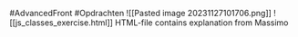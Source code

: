 #AdvancedFront #Opdrachten 
![[Pasted image 20231127101706.png]]
![[js_classes_exercise.html]]
HTML-file contains explanation from Massimo